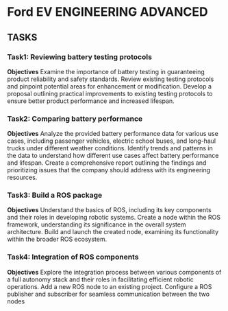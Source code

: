 # Ford EV ENGINEERING ADVANCED
## TASKS
### Task1: Reviewing battery testing protocols
**Objectives**
Examine the importance of battery testing in guaranteeing product reliability and safety standards.
Review existing testing protocols and pinpoint potential areas for enhancement or modification.
Develop a proposal outlining practical improvements to existing testing protocols to ensure better product performance and increased lifespan.
### Task2: Comparing battery performance
**Objectives**
Analyze the provided battery performance data for various use cases, including passenger vehicles, electric school buses, and long-haul trucks under different weather conditions.
Identify trends and patterns in the data to understand how different use cases affect battery performance and lifespan.
Create a comprehensive report outlining the findings and prioritizing issues that the company should address with its engineering resources.
### Task3: Build a ROS package
**Objectives**
Understand the basics of ROS, including its key components and their roles in developing robotic systems.
Create a node within the ROS framework, understanding its significance in the overall system architecture.
Build and launch the created node, examining its functionality within the broader ROS ecosystem.
### Task4: Integration of ROS components
**Objectives**
Explore the integration process between various components of a full autonomy stack and their roles in facilitating efficient robotic operations.
Add a new ROS node to an existing project.
Configure a ROS publisher and subscriber for seamless communication between the two nodes
